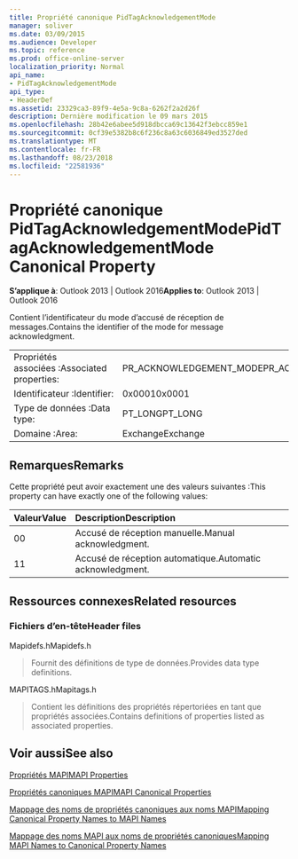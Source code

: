 ```yaml
---
title: Propriété canonique PidTagAcknowledgementMode
manager: soliver
ms.date: 03/09/2015
ms.audience: Developer
ms.topic: reference
ms.prod: office-online-server
localization_priority: Normal
api_name:
- PidTagAcknowledgementMode
api_type:
- HeaderDef
ms.assetid: 23329ca3-89f9-4e5a-9c8a-6262f2a2d26f
description: Dernière modification le 09 mars 2015
ms.openlocfilehash: 28b42e6abee5d918dbcca69c13642f3ebcc859e1
ms.sourcegitcommit: 0cf39e5382b8c6f236c8a63c6036849ed3527ded
ms.translationtype: MT
ms.contentlocale: fr-FR
ms.lasthandoff: 08/23/2018
ms.locfileid: "22581936"
---
```

# <a name="pidtagacknowledgementmode-canonical-property"></a><span data-ttu-id="4cc35-103">Propriété canonique PidTagAcknowledgementMode</span><span class="sxs-lookup"><span data-stu-id="4cc35-103">PidTagAcknowledgementMode Canonical Property</span></span>

  
  
<span data-ttu-id="4cc35-104">**S’applique à**: Outlook 2013 | Outlook 2016</span><span class="sxs-lookup"><span data-stu-id="4cc35-104">**Applies to**: Outlook 2013 | Outlook 2016</span></span> 
  
<span data-ttu-id="4cc35-105">Contient l’identificateur du mode d’accusé de réception de messages.</span><span class="sxs-lookup"><span data-stu-id="4cc35-105">Contains the identifier of the mode for message acknowledgment.</span></span>
  
|||
|:-----|:-----|
|<span data-ttu-id="4cc35-106">Propriétés associées :</span><span class="sxs-lookup"><span data-stu-id="4cc35-106">Associated properties:</span></span>  <br/> |<span data-ttu-id="4cc35-107">PR_ACKNOWLEDGEMENT_MODE</span><span class="sxs-lookup"><span data-stu-id="4cc35-107">PR_ACKNOWLEDGEMENT_MODE</span></span>  <br/> |
|<span data-ttu-id="4cc35-108">Identificateur :</span><span class="sxs-lookup"><span data-stu-id="4cc35-108">Identifier:</span></span>  <br/> |<span data-ttu-id="4cc35-109">0x0001</span><span class="sxs-lookup"><span data-stu-id="4cc35-109">0x0001</span></span>  <br/> |
|<span data-ttu-id="4cc35-110">Type de données :</span><span class="sxs-lookup"><span data-stu-id="4cc35-110">Data type:</span></span>  <br/> |<span data-ttu-id="4cc35-111">PT_LONG</span><span class="sxs-lookup"><span data-stu-id="4cc35-111">PT_LONG</span></span>  <br/> |
|<span data-ttu-id="4cc35-112">Domaine :</span><span class="sxs-lookup"><span data-stu-id="4cc35-112">Area:</span></span>  <br/> |<span data-ttu-id="4cc35-113">Exchange</span><span class="sxs-lookup"><span data-stu-id="4cc35-113">Exchange</span></span>  <br/> |
   
## <a name="remarks"></a><span data-ttu-id="4cc35-114">Remarques</span><span class="sxs-lookup"><span data-stu-id="4cc35-114">Remarks</span></span>

<span data-ttu-id="4cc35-115">Cette propriété peut avoir exactement une des valeurs suivantes :</span><span class="sxs-lookup"><span data-stu-id="4cc35-115">This property can have exactly one of the following values:</span></span>
  
|<span data-ttu-id="4cc35-116">**Valeur**</span><span class="sxs-lookup"><span data-stu-id="4cc35-116">**Value**</span></span>|<span data-ttu-id="4cc35-117">**Description**</span><span class="sxs-lookup"><span data-stu-id="4cc35-117">**Description**</span></span>|
|:-----|:-----|
|<span data-ttu-id="4cc35-118">0</span><span class="sxs-lookup"><span data-stu-id="4cc35-118">0</span></span>  <br/> |<span data-ttu-id="4cc35-119">Accusé de réception manuelle.</span><span class="sxs-lookup"><span data-stu-id="4cc35-119">Manual acknowledgment.</span></span>  <br/> |
|<span data-ttu-id="4cc35-120">1</span><span class="sxs-lookup"><span data-stu-id="4cc35-120">1</span></span>  <br/> |<span data-ttu-id="4cc35-121">Accusé de réception automatique.</span><span class="sxs-lookup"><span data-stu-id="4cc35-121">Automatic acknowledgment.</span></span>  <br/> |
   
## <a name="related-resources"></a><span data-ttu-id="4cc35-122">Ressources connexes</span><span class="sxs-lookup"><span data-stu-id="4cc35-122">Related resources</span></span>

### <a name="header-files"></a><span data-ttu-id="4cc35-123">Fichiers d’en-tête</span><span class="sxs-lookup"><span data-stu-id="4cc35-123">Header files</span></span>

<span data-ttu-id="4cc35-124">Mapidefs.h</span><span class="sxs-lookup"><span data-stu-id="4cc35-124">Mapidefs.h</span></span>
  
> <span data-ttu-id="4cc35-125">Fournit des définitions de type de données.</span><span class="sxs-lookup"><span data-stu-id="4cc35-125">Provides data type definitions.</span></span>
    
<span data-ttu-id="4cc35-126">MAPITAGS.h</span><span class="sxs-lookup"><span data-stu-id="4cc35-126">Mapitags.h</span></span>
  
> <span data-ttu-id="4cc35-127">Contient les définitions des propriétés répertoriées en tant que propriétés associées.</span><span class="sxs-lookup"><span data-stu-id="4cc35-127">Contains definitions of properties listed as associated properties.</span></span>
    
## <a name="see-also"></a><span data-ttu-id="4cc35-128">Voir aussi</span><span class="sxs-lookup"><span data-stu-id="4cc35-128">See also</span></span>



[<span data-ttu-id="4cc35-129">Propriétés MAPI</span><span class="sxs-lookup"><span data-stu-id="4cc35-129">MAPI Properties</span></span>](mapi-properties.md)
  
[<span data-ttu-id="4cc35-130">Propriétés canoniques MAPI</span><span class="sxs-lookup"><span data-stu-id="4cc35-130">MAPI Canonical Properties</span></span>](mapi-canonical-properties.md)
  
[<span data-ttu-id="4cc35-131">Mappage des noms de propriétés canoniques aux noms MAPI</span><span class="sxs-lookup"><span data-stu-id="4cc35-131">Mapping Canonical Property Names to MAPI Names</span></span>](mapping-canonical-property-names-to-mapi-names.md)
  
[<span data-ttu-id="4cc35-132">Mappage des noms MAPI aux noms de propriétés canoniques</span><span class="sxs-lookup"><span data-stu-id="4cc35-132">Mapping MAPI Names to Canonical Property Names</span></span>](mapping-mapi-names-to-canonical-property-names.md)


